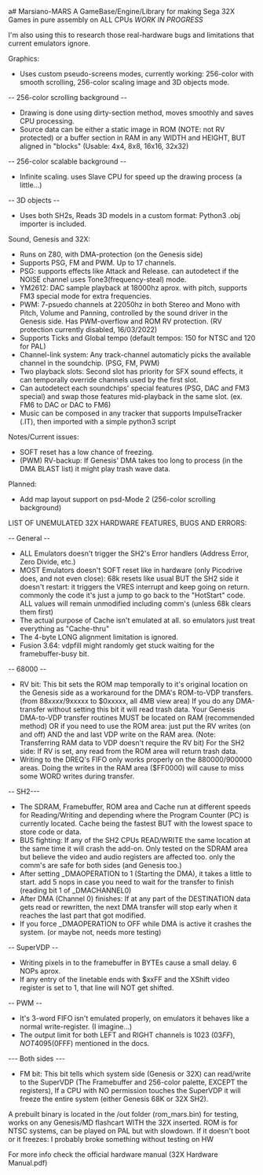 a# Marsiano-MARS
A GameBase/Engine/Library for making Sega 32X Games in pure assembly on ALL CPUs *WORK IN PROGRESS*

I'm also using this to research those real-hardware bugs and limitations that current emulators ignore.

Graphics:
- Uses custom pseudo-screens modes, currently working: 256-color with smooth scrolling, 256-color scaling image and 3D objects mode.

-- 256-color scrolling background --
- Drawing is done using dirty-section method, moves smoothly and saves CPU processing.
- Source data can be either a static image in ROM (NOTE: not RV protected) or a buffer section in RAM in any WIDTH and HEIGHT, BUT aligned in "blocks" (Usable: 4x4, 8x8, 16x16, 32x32)

-- 256-color scalable background --
- Infinite scaling. uses Slave CPU for speed up the drawing process (a little...)

-- 3D objects --
- Uses both SH2s, Reads 3D models in a custom format: Python3 .obj importer is included.


Sound, Genesis and 32X:
- Runs on Z80, with DMA-protection (on the Genesis side)
- Supports PSG, FM and PWM. Up to 17 channels.
- PSG: supports effects like Attack and Release. can autodetect if the NOISE channel uses Tone3(frequency-steal) mode.
- YM2612: DAC sample playback at 18000hz aprox. with pitch, supports FM3 special mode for extra frequencies.
- PWM: 7-psuedo channels at 22050hz in both Stereo and Mono with Pitch, Volume and Panning, controlled by the sound driver in the Genesis side. Has PWM-overflow and ROM RV protection. (RV protection currently disabled, 16/03/2022)
- Supports Ticks and Global tempo (default tempos: 150 for NTSC and 120 for PAL)
- Channel-link system: Any track-channel automaticly picks the available channel in the soundchip. (PSG, FM, PWM)
- Two playback slots: Second slot has priority for SFX sound effects, it can temporally override channels used by the first slot.
- Can autodetect each soundchips' special features (PSG, DAC and FM3 special) and swap those features mid-playback in the same slot. (ex. FM6 to DAC or DAC to FM6)
- Music can be composed in any tracker that supports ImpulseTracker (.IT), then imported with a simple python3 script

Notes/Current issues:
- SOFT reset has a low chance of freezing.
- (PWM) RV-backup: If Genesis' DMA takes too long to process (in the DMA BLAST list) it might play trash wave data.

Planned:
- Add map layout support on psd-Mode 2 (256-color scrolling background)

LIST OF UNEMULATED 32X HARDWARE FEATURES, BUGS AND ERRORS:

-- General --
- ALL Emulators doesn't trigger the SH2's Error handlers (Address Error, Zero Divide, etc.)
- MOST Emulators doesn't SOFT reset like in hardware (only Picodrive does, and not even close): 68k resets like usual BUT the SH2 side it doesn't restart: it triggers the VRES interrupt and keep going on return. commonly the code it's just a jump to go back to the "HotStart" code. ALL values will remain unmodified including comm's (unless 68k clears them first)
- The actual purpose of Cache isn't emulated at all. so emulators just treat everything as "Cache-thru"
- The 4-byte LONG alignment limitation is ignored.
- Fusion 3.64: vdpfill might randomly get stuck waiting for the framebuffer-busy bit.

-- 68000 --
- RV bit: This bit sets the ROM map temporally to it's original location on the Genesis side as a workaround for the DMA's ROM-to-VDP transfers. (from $88xxxx/$9xxxxx to $0xxxxx, all 4MB view area) If you do any DMA-transfer without setting this bit it will read trash data. Your Genesis DMA-to-VDP transfer routines MUST be located on RAM (recommended method) OR if you need to use the ROM area: just put the RV writes (on and off) AND the and last VDP write on the RAM area. (Note: Transferring RAM data to VDP doesn't require the RV bit) For the SH2 side: If RV is set, any read from the ROM area will return trash data.
- Writing to the DREQ's FIFO only works properly on the $880000/$900000 areas. Doing the writes in the RAM area ($FF0000) will cause to miss some WORD writes during transfer.

-- SH2---
- The SDRAM, Framebuffer, ROM area and Cache run at different speeds for Reading/Writing and depending where the Program Counter (PC) is currently located. Cache being the fastest BUT with the lowest space to store code or data.
- BUS fighting: If any of the SH2 CPUs READ/WRITE the same location at the same time it will crash the add-on. Only tested on the SDRAM area but believe the video and audio registers are affected too. only the comm's are safe for both sides (and Genesis too.)
- After setting _DMAOPERATION to 1 (Starting the DMA), it takes a little to start. add 5 nops in case you need to wait for the transfer to finish (reading bit 1 of _DMACHANNEL0)
- After DMA (Channel 0) finishes: If at any part of the DESTINATION data gets read or rewritten, the next DMA transfer will stop early when it reaches the last part that got modified.
- If you force _DMAOPERATION to OFF while DMA is active it crashes the system. (or maybe not, needs more testing)

-- SuperVDP --
- Writing pixels in to the framebuffer in BYTEs cause a small delay. 6 NOPs aprox.
- If any entry of the linetable ends with $xxFF and the XShift video register is set to 1, that line will NOT get shifted.

-- PWM --
- It's 3-word FIFO isn't emulated properly, on emulators it behaves like a normal write-register. (I imagine...)
- The output limit for both LEFT and RIGHT channels is 1023 ($03FF), NOT 4095 ($0FFF) mentioned in the docs.

--- Both sides ---
- FM bit: This bit tells which system side (Genesis or 32X) can read/write to the SuperVDP (The Framebuffer and 256-color palette, EXCEPT the registers), If a CPU with NO permission touches the SuperVDP it will freeze the entire system (either Genesis 68K or 32X SH2).

A prebuilt binary is located in the /out folder (rom_mars.bin) for testing, works on any Genesis/MD flashcart WITH the 32X inserted. ROM is for NTSC systems, can be played on PAL but with slowdown.
If it doesn't boot or it freezes: I probably broke something without testing on HW

For more info check the official hardware manual (32X Hardware Manual.pdf)
